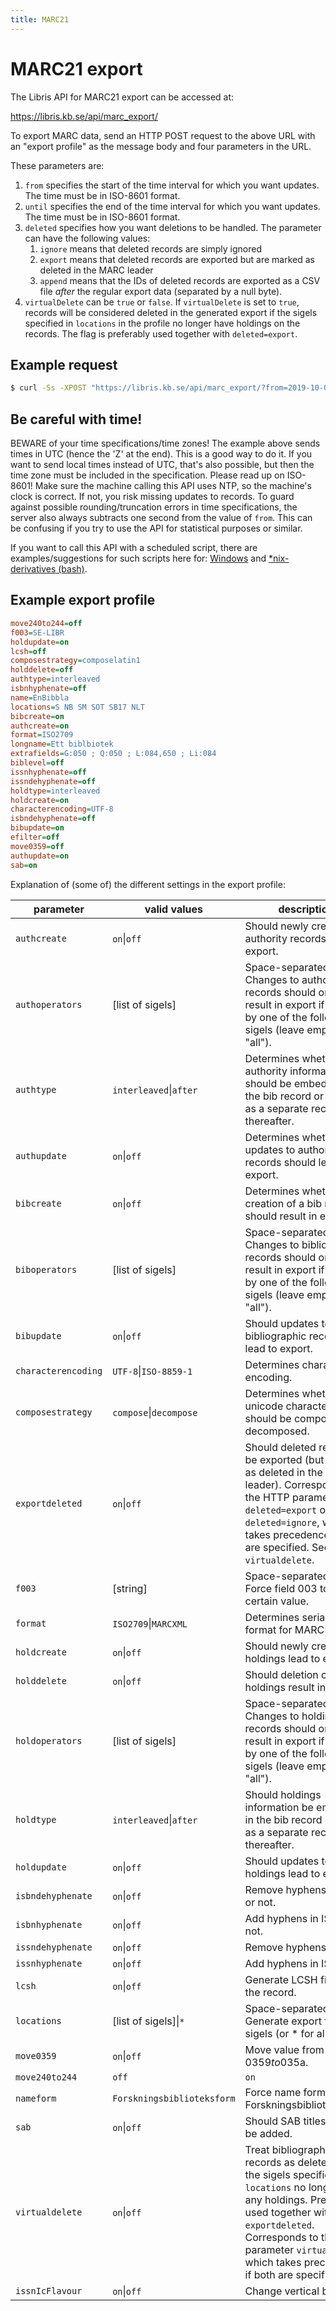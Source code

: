 ```yaml
---
title: MARC21
---
```

# MARC21 export

The Libris API for MARC21 export can be accessed at:

https://libris.kb.se/api/marc_export/

To export MARC data, send an HTTP POST request to the above URL with an "export profile" as the message body and four parameters in the URL.

These parameters are:

1. `from` specifies the start of the time interval for which you want updates. The time must be in ISO-8601 format.
1. `until` specifies the end of the time interval for which you want updates. The time must be in ISO-8601 format.
1. `deleted` specifies how you want deletions to be handled. The parameter can have the following values:
    1. `ignore` means that deleted records are simply ignored
    1. `export` means that deleted records are exported but are marked as deleted in the MARC leader
    1. `append` means that the IDs of deleted records are exported as a CSV file _after_ the regular export data (separated by a null byte).
1. `virtualDelete` can be `true` or `false`. If `virtualDelete` is set to `true`, records will be considered deleted in the generated export if the sigels specified in `locations` in the profile no longer have holdings on the records. The flag is preferably used together with `deleted=export`.

## Example request
```bash
$ curl -Ss -XPOST "https://libris.kb.se/api/marc_export/?from=2019-10-05T22:00:00Z&until=2019-10-06T22:00:00Z&deleted=ignore&virtualDelete=false" --data-binary @./etc/export.properties > export.marc
```

## Be careful with time!

BEWARE of your time specifications/time zones! The example above sends times in UTC (hence the 'Z' at the end). This is a good way to do it. If you want to send local times instead of UTC, that's also possible, but then the time zone must be included in the specification. Please read up on ISO-8601!
Make sure the machine calling this API uses NTP, so the machine's clock is correct. If not, you risk missing updates to records. To guard against possible rounding/truncation errors in time specifications, the server also always subtracts one second from the value of `from`. This can be confusing if you try to use the API for statistical purposes or similar.

If you want to call this API with a scheduled script, there are examples/suggestions for such scripts here for:
[Windows](https://github.com/libris/librisxl/blob/master/marc_export/examplescripts/export_windows.bat)
and
[*nix-derivatives (bash)](https://github.com/libris/librisxl/blob/master/marc_export/examplescripts/export_nix.sh).


## Example export profile

```INI
move240to244=off
f003=SE-LIBR
holdupdate=on
lcsh=off
composestrategy=composelatin1
holddelete=off
authtype=interleaved
isbnhyphenate=off
name=EnBibbla
locations=S NB SM SOT SB17 NLT
bibcreate=on
authcreate=on
format=ISO2709
longname=Ett biblbiotek
extrafields=G:050 ; Q:050 ; L:084,650 ; Li:084
biblevel=off
issnhyphenate=off
issndehyphenate=off
holdtype=interleaved
holdcreate=on
characterencoding=UTF-8
isbndehyphenate=off
bibupdate=on
efilter=off
move0359=off
authupdate=on
sab=on
```

Explanation of (some of) the different settings in the export profile:

| parameter            | valid values             | description |
| -------------------- | ----------------------- | ----------- |
| `authcreate`         | `on`\|`off`                | Should newly created authority records result in export.
| `authoperators`      | [list of sigels]          | Space-separated list. Changes to authority records should only result in export if made by one of the following sigels (leave empty for "all").
| `authtype`           | `interleaved`\|`after`     | Determines whether authority information should be embedded in the bib record or follow as a separate record thereafter.
| `authupdate`         | `on`\|`off`                | Determines whether updates to authority records should lead to export.
| `bibcreate`          | `on`\|`off`                | Determines whether creation of a bib record should result in export.
| `biboperators`       | [list of sigels]          | Space-separated list. Changes to bibliographic records should only result in export if made by one of the following sigels (leave empty for "all").
| `bibupdate`          | `on`\|`off`                | Should updates to bibliographic records lead to export.
| `characterencoding`  | `UTF-8`\|`ISO-8859-1`      | Determines character encoding.
| `composestrategy`    | `compose`\|`decompose`     | Determines whether unicode characters should be composed or decomposed.
| `exportdeleted`      | `on`\|`off`                | Should deleted records be exported (but marked as deleted in the MARC leader). Corresponds to the HTTP parameter `deleted=export` or `deleted=ignore`, which takes precedence if both are specified. See also `virtualdelete`.
| `f003`               | [string]                   | Space-separated list. Force field 003 to take a certain value.
| `format`             | `ISO2709`\|`MARCXML`       | Determines serialization format for MARC data.
| `holdcreate`         | `on`\|`off`                | Should newly created holdings lead to export.
| `holddelete`         | `on`\|`off`                | Should deletion of holdings result in export.
| `holdoperators`      | [list of sigels]          | Space-separated list. Changes to holdings records should only result in export if made by one of the following sigels (leave empty for "all").
| `holdtype`           | `interleaved`\|`after`     | Should holdings information be embedded in the bib record or follow as a separate record thereafter.
| `holdupdate`         | `on`\|`off`                | Should updates to holdings lead to export.
| `isbndehyphenate`    | `on`\|`off`                | Remove hyphens in ISBN or not.
| `isbnhyphenate`      | `on`\|`off`                | Add hyphens in ISBN or not.
| `issndehyphenate`    | `on`\|`off`                | Remove hyphens in ISSN.
| `issnhyphenate`      | `on`\|`off`                | Add hyphens in ISSN.
| `lcsh`               | `on`\|`off`                | Generate LCSH fields in the record.
| `locations`          | [list of sigels]\|`*`     | Space-separated list. Generate export for these sigels (or * for all sigels).
| `move0359`           | `on`\|`off`                | Move value from 035$9 to 035$a.
| `move240to244`       | `off`|`on`                 | Move MARC field 240 to 244.
| `nameform`           | `Forskningsbiblioteksform` | Force name forms to take Forskningsbiblioteksform.
| `sab`                | `on`\|`off`                | Should SAB titles (976) be added.
| `virtualdelete`      | `on`\|`off`                | Treat bibliographic records as deleted when the sigels specified in `locations` no longer have any holdings. Preferably used together with `exportdeleted`. Corresponds to the HTTP parameter `virtualDelete`, which takes precedence if both are specified.
| `issnIcFlavour`      | `on`\|`off`                | Change vertical bar ("|") in 008/23 to space.
